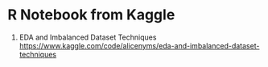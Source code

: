 # R Notebook from Kaggle

1. EDA and Imbalanced Dataset Techniques
https://www.kaggle.com/code/alicenyms/eda-and-imbalanced-dataset-techniques
